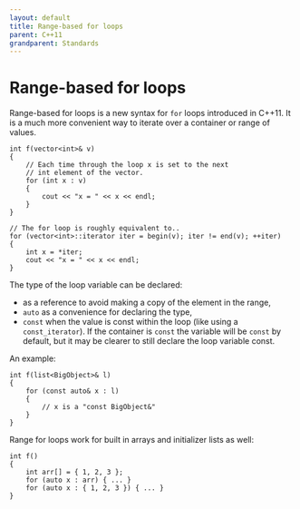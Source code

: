 ```yaml
---
layout: default
title: Range-based for loops
parent: C++11
grandparent: Standards
---
```

# Range-based for loops

Range-based for loops is a new syntax for `for` loops introduced in C++11.
It is a much more convenient way to iterate over a container or range of values.

    int f(vector<int>& v)
    {
        // Each time through the loop x is set to the next
        // int element of the vector.
        for (int x : v)
        {
            cout << "x = " << x << endl;
        }
    }

    // The for loop is roughly equivalent to..
    for (vector<int>::iterator iter = begin(v); iter != end(v); ++iter)
    {
        int x = *iter;
        cout << "x = " << x << endl;
    }

The type of the loop variable can be declared:

* as a reference to avoid making a copy of the element in the range,
* `auto` as a convenience for declaring the type,
* `const` when the value is const within the loop (like using a `const_iterator`).
  If the container is `const` the variable will be `const` by default,
  but it may be clearer to still declare the loop variable const.

An example:

    int f(list<BigObject>& l)
    {
        for (const auto& x : l)
        {
            // x is a "const BigObject&"
        }
    }

Range for loops work for built in arrays and initializer lists as well:

    int f()
    {
        int arr[] = { 1, 2, 3 };
        for (auto x : arr) { ... }
        for (auto x : { 1, 2, 3 }) { ... }
    }
